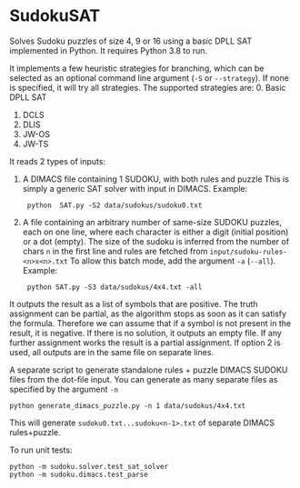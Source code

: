 # SudokuSAT
Solves Sudoku puzzles of size 4, 9 or 16 using a basic DPLL SAT implemented in Python. It requires Python 3.8 to run.

It implements a few heuristic strategies for branching, which can be selected as an optional command line argument (``-S`` or ``--strategy``). If none is specified, it will try all strategies. The supported strategies are:
0. Basic DPLL SAT
1. DCLS
2. DLIS
3. JW-OS
4. JW-TS

It reads 2 types of inputs:
1. A DIMACS file containing 1 SUDOKU, with both rules and puzzle
This is simply a generic SAT solver with input in DIMACS. Example:

        python  SAT.py -S2 data/sudokus/sudoku0.txt

2. A file containing an arbitrary number of same-size SUDOKU puzzles, each on one line,
where each character is either a digit (initial position) or a dot (empty).
The size of the sudoku is inferred from the number of chars ``n`` in the first line and rules are fetched from ``input/sudoku-rules-<n>x<n>.txt``
To allow this batch mode, add the argument ``-a`` (``--all``). Example:

        python SAT.py -S3 data/sudokus/4x4.txt -all

It outputs the result as a list of symbols that are positive. The truth assignment can be partial, as the algorithm stops as soon as it can satisfy the formula. Therefore we can assume that if a symbol is not present in the result, it is negative.
If there is no solution, it outputs an empty file. If any further assignment works the result is a partial assignment.
If option 2 is used, all outputs are in the same file on separate lines.

A separate script to generate standalone rules + puzzle DIMACS SUDOKU files from the dot-file input. You can generate as many separate files as specified by the argument ``-n``

    python generate_dimacs_puzzle.py -n 1 data/sudokus/4x4.txt

This will generate ``sudoku0.txt...sudoku<n-1>.txt`` of separate DIMACS rules+puzzle.

To run unit tests:

    python -m sudoku.solver.test_sat_solver
    python -m sudoku.dimacs.test_parse
